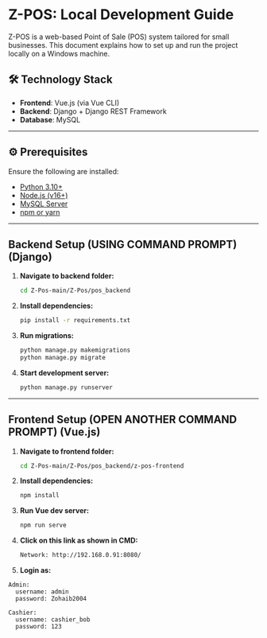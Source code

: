 # Z-POS: Local Development Guide

Z-POS is a web-based Point of Sale (POS) system tailored for small businesses. This document explains how to set up and run the project locally on a Windows machine.

## 🛠️ Technology Stack

- **Frontend**: Vue.js (via Vue CLI)
- **Backend**: Django + Django REST Framework
- **Database**: MySQL

---

## ⚙️ Prerequisites
Ensure the following are installed:

- [Python 3.10+](https://www.python.org/downloads/)
- [Node.js (v16+)](https://nodejs.org/)
- [MySQL Server](https://dev.mysql.com/downloads/mysql/)
- [npm or yarn](https://www.npmjs.com/)

---


## Backend Setup (USING COMMAND PROMPT) (Django)

1. **Navigate to backend folder:**
   ```bash
   cd Z-Pos-main/Z-Pos/pos_backend
   ```

2. **Install dependencies:**
   ```bash
   pip install -r requirements.txt
   ```

3. **Run migrations:**
   ```bash
   python manage.py makemigrations
   python manage.py migrate
   ```

4. **Start development server:**
   ```bash
   python manage.py runserver
   ```

---

## Frontend Setup (OPEN ANOTHER COMMAND PROMPT) (Vue.js)

1. **Navigate to frontend folder:**
   ```bash
   cd Z-Pos-main/Z-Pos/pos_backend/z-pos-frontend
   ```

2. **Install dependencies:**
   ```bash
   npm install
   ```

3. **Run Vue dev server:**
   ```bash
   npm run serve
   ```
3. **Click on this link as shown in CMD:**
   ```bash
   Network: http://192.168.0.91:8080/
   ```

4. **Login as:**
```text
Admin:
  username: admin
  password: Zohaib2004

Cashier:
  username: cashier_bob
  password: 123
```
